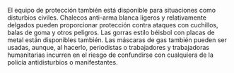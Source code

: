 [Title]: # (Disturbios civiles)
[Order]: # (3)

El equipo de protección también está disponible para situaciones como disturbios civiles. Chalecos anti-arma blanca ligeros y relativamente delgados pueden proporcionar protección contra ataques con cuchillos, balas de goma y otros peligros. Las gorras estilo béisbol con placas de metal están disponibles también. Las máscaras de gas también pueden ser usadas, aunque, al hacerlo, periodistas o trabajadores y trabajadoras humanitarias incurren en el riesgo de confundirse con cualquiera de la policía antidisturbios o manifestantes.